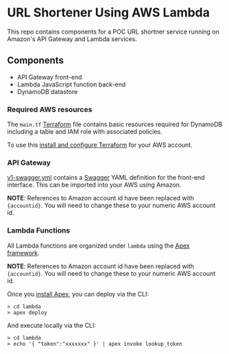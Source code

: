 # URL Shortener Using AWS Lambda

This repo contains components for a POC URL shortner service running on Amazon's API Gateway and Lambda services.


## Components

* API Gateway front-end
* Lambda JavaScript function back-end
* DynamoDB datastore

### Required AWS resources

The `main.tf` [Terraform](https://www.terraform.io/) file contains basic resources required for DynamoDB including a table and IAM role with associated policies.

To use this [install and configure Terraform](https://www.terraform.io/intro/getting-started/install.html) for your AWS account.

### API Gateway

[v1-swagger.yml](v1-swagger.yml) contains a [Swagger](http://swagger.io/getting-started/) YAML definition for the front-end interface. This can be imported into your AWS using Amazon.

**NOTE**: References to Amazon account id have been replaced with `{accountid}`. You will need to change these to your numeric AWS account id.

### Lambda Functions

All Lambda functions are organized under `lambda` using the [Apex framework](http://apex.run/).

**NOTE**: References to Amazon account id have been replaced with `{accountid}`. You will need to change these to your numeric AWS account id.

Once you [install Apex](http://apex.run/#installation), you can deploy via the CLI:

```
> cd lambda
> apex deploy
```

And execute locally via the CLI:

```
> cd lambda
> echo '{ "token":"xxxxxxx" }' | apex invoke lookup_token
```

